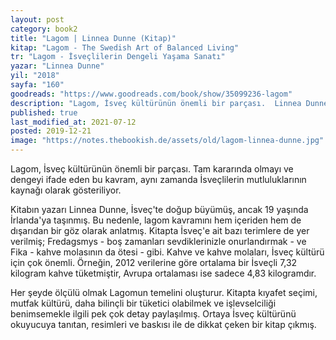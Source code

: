 ```yaml
---
layout: post  
category: book2  
title: "Lagom | Linnea Dunne (Kitap)"  
kitap: "Lagom - The Swedish Art of Balanced Living"  
tr: "Lagom - İsveçlilerin Dengeli Yaşama Sanatı"  
yazar: "Linnea Dunne"  
yil: "2018"  
sayfa: "160"  
goodreads: "https://www.goodreads.com/book/show/35099236-lagom"
description: "Lagom, İsveç kültürünün önemli bir parçası.  Linnea Dunne, kitabında bu kavramı örneklerle ve önerilerle inceliyor. "
published: true
last_modified_at: 2021-07-12
posted: 2019-12-21
image: "https://notes.thebookish.de/assets/old/lagom-linnea-dunne.jpg"
---
```


Lagom, İsveç kültürünün önemli bir parçası. Tam kararında olmayı ve dengeyi ifade eden bu kavram, aynı zamanda İsveçlilerin mutluluklarının kaynağı olarak gösteriliyor.  
  
Kitabın yazarı Linnea Dunne, İsveç'te doğup büyümüş, ancak 19 yaşında İrlanda'ya taşınmış. Bu nedenle, lagom kavramını hem içeriden hem de dışarıdan bir göz olarak anlatmış. Kitapta İsveç'e ait bazı terimlere de yer verilmiş; Fredagsmys - boş zamanları sevdiklerinizle onurlandırmak - ve Fika - kahve molasının da ötesi - gibi. Kahve ve kahve molaları, İsveç kültürü için çok önemli. Örneğin, 2012 verilerine göre ortalama bir İsveçli 7,32 kilogram kahve tüketmiştir, Avrupa ortalaması ise sadece 4,83 kilogramdır.  
  
Her şeyde ölçülü olmak Lagomun temelini oluşturur. Kitapta kıyafet seçimi, mutfak kültürü, daha bilinçli bir tüketici olabilmek ve işlevselciliği benimsemekle ilgili pek çok detay paylaşılmış. Ortaya İsveç kültürünü okuyucuya tanıtan, resimleri ve baskısı ile de dikkat çeken bir kitap çıkmış.  
  
  